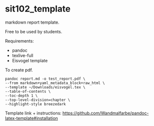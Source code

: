 # sit102_template
markdown report template.


Free to be used by students.



Requirements:
- pandoc
- texlive-full
- Eisvogel template

To create pdf.

```
pandoc report.md -o test_report.pdf \
--from markdown+yaml_metadata_block+raw_html \
--template ~/Downloads/eisvogel.tex \
--table-of-contents \
--toc-depth 1 \
--top-level-division=chapter \
--highlight-style breezedark 
```

Template link + instructions:
https://github.com/Wandmalfarbe/pandoc-latex-template#installation

